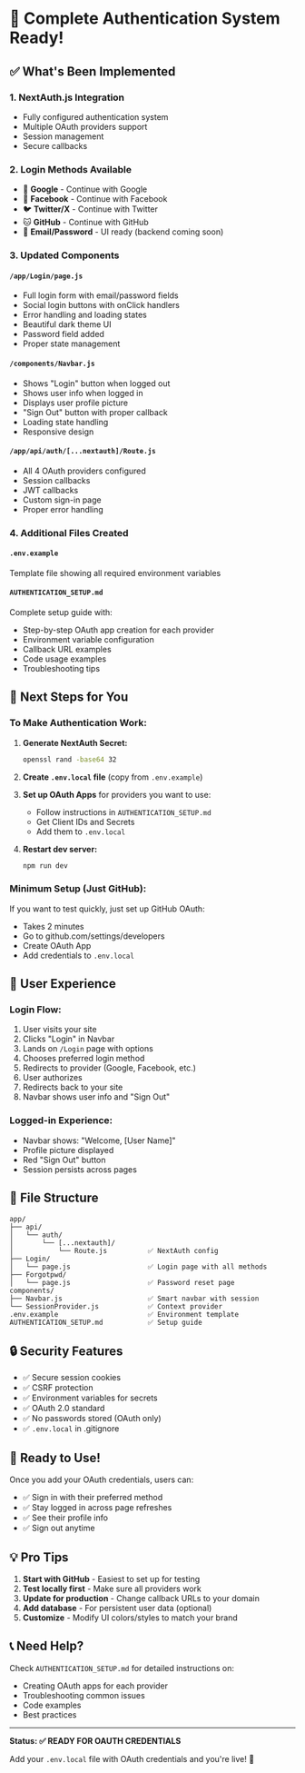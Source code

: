 # 🎉 Complete Authentication System Ready!

## ✅ What's Been Implemented

### 1. **NextAuth.js Integration**
- Fully configured authentication system
- Multiple OAuth providers support
- Session management
- Secure callbacks

### 2. **Login Methods Available**
- 🔵 **Google** - Continue with Google
- 🔵 **Facebook** - Continue with Facebook
- 🐦 **Twitter/X** - Continue with Twitter
- 🐱 **GitHub** - Continue with GitHub
- 📧 **Email/Password** - UI ready (backend coming soon)

### 3. **Updated Components**

#### `/app/Login/page.js`
- Full login form with email/password fields
- Social login buttons with onClick handlers
- Error handling and loading states
- Beautiful dark theme UI
- Password field added
- Proper state management

#### `/components/Navbar.js`
- Shows "Login" button when logged out
- Shows user info when logged in
- Displays user profile picture
- "Sign Out" button with proper callback
- Loading state handling
- Responsive design

#### `/app/api/auth/[...nextauth]/Route.js`
- All 4 OAuth providers configured
- Session callbacks
- JWT callbacks
- Custom sign-in page
- Proper error handling

### 4. **Additional Files Created**

#### `.env.example`
Template file showing all required environment variables

#### `AUTHENTICATION_SETUP.md`
Complete setup guide with:
- Step-by-step OAuth app creation for each provider
- Environment variable configuration
- Callback URL examples
- Code usage examples
- Troubleshooting tips

## 🚀 Next Steps for You

### To Make Authentication Work:

1. **Generate NextAuth Secret:**
   ```bash
   openssl rand -base64 32
   ```

2. **Create `.env.local` file** (copy from `.env.example`)

3. **Set up OAuth Apps** for providers you want to use:
   - Follow instructions in `AUTHENTICATION_SETUP.md`
   - Get Client IDs and Secrets
   - Add them to `.env.local`

4. **Restart dev server:**
   ```bash
   npm run dev
   ```

### Minimum Setup (Just GitHub):
If you want to test quickly, just set up GitHub OAuth:
- Takes 2 minutes
- Go to github.com/settings/developers
- Create OAuth App
- Add credentials to `.env.local`

## 🎨 User Experience

### Login Flow:
1. User visits your site
2. Clicks "Login" in Navbar
3. Lands on `/Login` page with options
4. Chooses preferred login method
5. Redirects to provider (Google, Facebook, etc.)
6. User authorizes
7. Redirects back to your site
8. Navbar shows user info and "Sign Out"

### Logged-in Experience:
- Navbar shows: "Welcome, [User Name]"
- Profile picture displayed
- Red "Sign Out" button
- Session persists across pages

## 📁 File Structure
```
app/
├── api/
│   └── auth/
│       └── [...nextauth]/
│           └── Route.js          ✅ NextAuth config
├── Login/
│   └── page.js                   ✅ Login page with all methods
├── Forgotpwd/
│   └── page.js                   ✅ Password reset page
components/
├── Navbar.js                     ✅ Smart navbar with session
└── SessionProvider.js            ✅ Context provider
.env.example                      ✅ Environment template
AUTHENTICATION_SETUP.md           ✅ Setup guide
```

## 🔒 Security Features
- ✅ Secure session cookies
- ✅ CSRF protection
- ✅ Environment variables for secrets
- ✅ OAuth 2.0 standard
- ✅ No passwords stored (OAuth only)
- ✅ `.env.local` in .gitignore

## 🎯 Ready to Use!

Once you add your OAuth credentials, users can:
- ✅ Sign in with their preferred method
- ✅ Stay logged in across page refreshes
- ✅ See their profile info
- ✅ Sign out anytime

## 💡 Pro Tips

1. **Start with GitHub** - Easiest to set up for testing
2. **Test locally first** - Make sure all providers work
3. **Update for production** - Change callback URLs to your domain
4. **Add database** - For persistent user data (optional)
5. **Customize** - Modify UI colors/styles to match your brand

## 📞 Need Help?

Check `AUTHENTICATION_SETUP.md` for detailed instructions on:
- Creating OAuth apps for each provider
- Troubleshooting common issues
- Code examples
- Best practices

---

**Status: ✅ READY FOR OAUTH CREDENTIALS**

Add your `.env.local` file with OAuth credentials and you're live! 🚀
